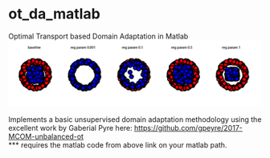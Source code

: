 # ot_da_matlab
 Optimal Transport based Domain Adaptation in Matlab
![!example-01.png](example-01.png)

Implements a basic unsupervised domain adaptation methodology using the excellent work by Gaberial Pyre here: https://github.com/gpeyre/2017-MCOM-unbalanced-ot  
*** requires the matlab code from above link on your matlab path.

